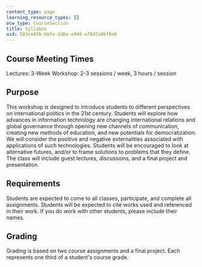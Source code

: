 ```yaml
---
content_type: page
learning_resource_types: []
ocw_type: CourseSection
title: Syllabus
uid: 503ce65b-bbfe-1d6e-e940-a78d7a9bf0e6
---
```


Course Meeting Times
--------------------

Lectures: 3-Week Workshop: 2-3 sessions / week, 3 hours / session

Purpose
-------

This workshop is designed to introduce students to different perspectives on international politics in the 21st century. Students will explore how advances in information technology are changing international relations and global governance through opening new channels of communication, creating new methods of education, and new potentials for democratization. We will consider the positive and negative externalities associated with applications of such technologies. Students will be encouraged to look at alternative futures, and/or to frame solutions to problems that they define. The class will include guest lectures, discussions, and a final project and presentation.

Requirements
------------

Students are expected to come to all classes, participate, and complete all assignments. Students will be expected to cite works used and referenced in their work. If you do work with other students, please include their names.

Grading
-------

Grading is based on two course assignments and a final project. Each represents one third of a student's course grade.